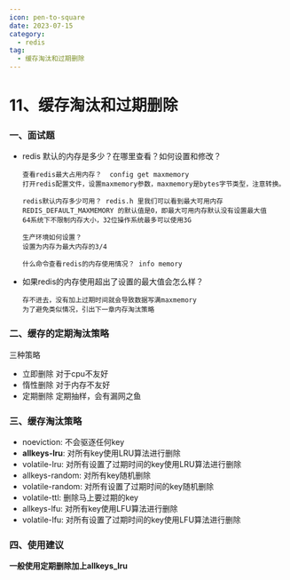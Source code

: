 ```yaml
---
icon: pen-to-square
date: 2023-07-15
category:
  - redis 
tag:
  - 缓存淘汰和过期删除
---
```


# 11、缓存淘汰和过期删除



### 一、面试题

- redis 默认的内存是多少？在哪里查看？如何设置和修改？

  ```
  查看redis最大占用内存？  config get maxmemory
  打开redis配置文件，设置maxmemory参数，maxmemory是bytes字节类型，注意转换。
  
  redis默认内存多少可用？ redis.h 里我们可以看到最大可用内存 REDIS_DEFAULT_MAXMEMORY 的默认值是0，即最大可用内存默认没有设置最大值
  64系统下不限制内存大小，32位操作系统最多可以使用3G
  
  生产环境如何设置？
  设置为内存为最大内存的3/4
  
  什么命令查看redis的内存使用情况？ info memory
  
  ```

  

- 如果redis的内存使用超出了设置的最大值会怎么样？

  ```
  存不进去，没有加上过期时间就会导致数据写满maxmemory
  为了避免类似情况，引出下一章内存淘汰策略
  ```

  

### 二、缓存的定期淘汰策略

三种策略

- 立即删除 对于cpu不友好
- 惰性删除 对于内存不友好
- 定期删除 定期抽样，会有漏网之鱼



### 三、缓存淘汰策略

- noeviction: 不会驱逐任何key
- **allkeys-lru**: 对所有key使用LRU算法进行删除
- volatile-lru: 对所有设置了过期时间的key使用LRU算法进行删除
- allkeys-random: 对所有key随机删除
- volatile-random: 对所有设置了过期时间的key随机删除
- volatile-ttl: 删除马上要过期的key
- allkeys-lfu: 对所有key使用LFU算法进行删除
- volatile-lfu: 对所有设置了过期时间的key使用LFU算法进行删除



### 四、使用建议

**一般使用定期删除加上allkeys_lru**








